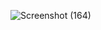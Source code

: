 ![Screenshot (164)](https://user-images.githubusercontent.com/88880988/153403748-c3abd63b-1114-42d2-88ad-782024c25d6c.png)
